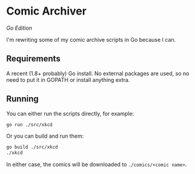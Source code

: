 # Comic Archiver
*Go Edition*

I'm rewriting some of my comic archive scripts in Go because I can.

## Requirements

A recent (1.8+ probably) Go install. No external packages are used, so no need to put it in GOPATH or install anything extra.

## Running

You can either run the scripts directly, for example:

```bash
go run ./src/xkcd
```

Or you can build and run them:

```bash
go build ./src/xkcd
./xkcd
```

In either case, the comics will be downloaded to `./comics/<comic name>`.
